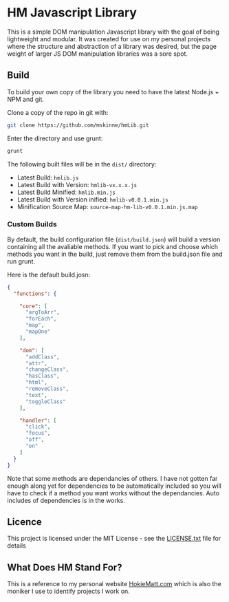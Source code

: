 # HM Javascript Library

This is a simple DOM manipulation Javascript library with the goal of being lightweight and modular.  It was created for use on my personal projects where the structure and abstraction of a library was desired, but the page weight of larger JS DOM manipulation libraries was a sore spot.

## Build

To build your own copy of the library you need to have the latest Node.js + NPM and git.

Clone a copy of the repo in git with:

```bash
git clone https://github.com/mskinne/hmLib.git
```

Enter the directory and use grunt:

```bash
grunt
```

The following built files will be in the ```dist/``` directory:

* Latest Build: ```hmlib.js```
* Latest Build with Version: ```hmlib-vx.x.x.js```
* Latest Build Minified: ```hmlib.min.js```
* Latest Build with Version inified: ```hmlib-v0.0.1.min.js```
* Minification Source Map: ```source-map-hm-lib-v0.0.1.min.js.map```

### Custom Builds
By default, the build configuration file (```dist/build.json```) will build a version containing all the avaliable methods.  If you want to pick and choose which methods you want in the build, just remove them from the build.json file and run grunt.

Here is the default build.josn:

```json
{
  "functions": {

    "core": [
      "argToArr",
      "forEach",
      "map",
      "mapOne"
    ],

    "dom": [
      "addClass",
      "attr",
      "changeClass",
      "hasClass",
      "html",
      "removeClass",
      "text",
      "toggleClass"
    ],

    "handler": [
      "click",
      "focus",
      "off",
      "on"
    ]
  }
}
```

Note that some methods are dependancies of others.  I have not gotten far enough along yet for dependencies to be automatically included so you will have to check if a method you want works without the dependancies.  Auto includes of dependencies is in the works.

## Licence

This project is licensed under the MIT License - see the [LICENSE.txt](LICENSE.txt) file for details

## What Does HM Stand For?

This is a reference to my personal website [HokieMatt.com](https://hokiematt.com) which is also the moniker I use to identify projects I work on.
